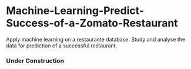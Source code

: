 # Machine-Learning-Predict-Success-of-a-Zomato-Restaurant
Apply machine learning on a restaurante database. Study and analyse the data for prediction of a successful restaurant.



### Under Construction ###
